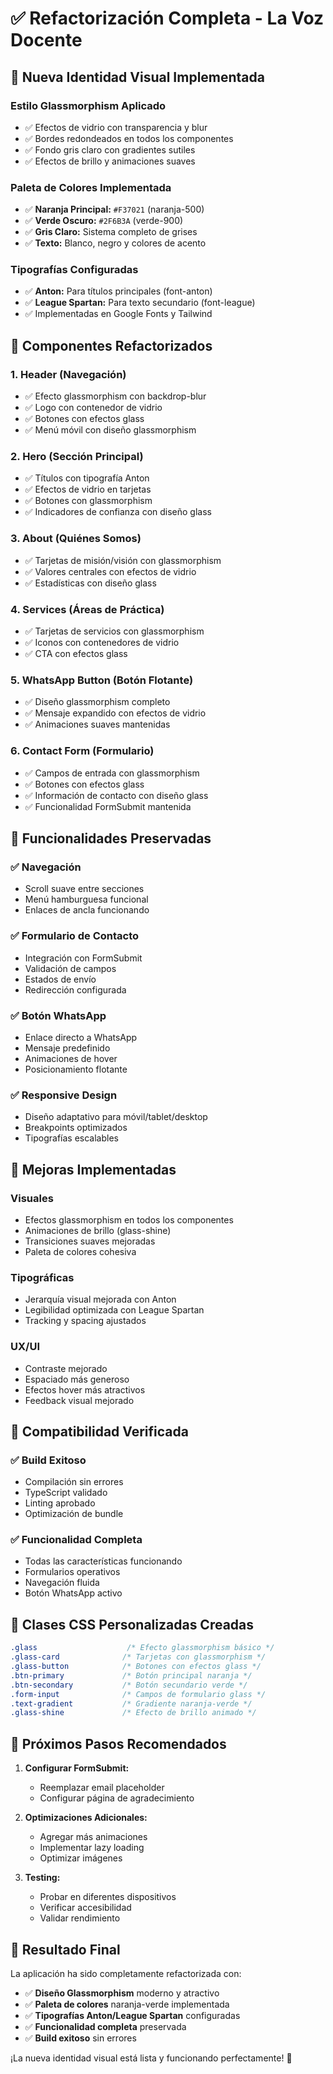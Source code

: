 # ✅ Refactorización Completa - La Voz Docente

## 🎨 **Nueva Identidad Visual Implementada**

### **Estilo Glassmorphism Aplicado**
- ✅ Efectos de vidrio con transparencia y blur
- ✅ Bordes redondeados en todos los componentes
- ✅ Fondo gris claro con gradientes sutiles
- ✅ Efectos de brillo y animaciones suaves

### **Paleta de Colores Implementada**
- ✅ **Naranja Principal:** `#F37021` (naranja-500)
- ✅ **Verde Oscuro:** `#2F6B3A` (verde-900)
- ✅ **Gris Claro:** Sistema completo de grises
- ✅ **Texto:** Blanco, negro y colores de acento

### **Tipografías Configuradas**
- ✅ **Anton:** Para títulos principales (font-anton)
- ✅ **League Spartan:** Para texto secundario (font-league)
- ✅ Implementadas en Google Fonts y Tailwind

## 🔧 **Componentes Refactorizados**

### **1. Header (Navegación)**
- ✅ Efecto glassmorphism con backdrop-blur
- ✅ Logo con contenedor de vidrio
- ✅ Botones con efectos glass
- ✅ Menú móvil con diseño glassmorphism

### **2. Hero (Sección Principal)**
- ✅ Títulos con tipografía Anton
- ✅ Efectos de vidrio en tarjetas
- ✅ Botones con glassmorphism
- ✅ Indicadores de confianza con diseño glass

### **3. About (Quiénes Somos)**
- ✅ Tarjetas de misión/visión con glassmorphism
- ✅ Valores centrales con efectos de vidrio
- ✅ Estadísticas con diseño glass

### **4. Services (Áreas de Práctica)**
- ✅ Tarjetas de servicios con glassmorphism
- ✅ Iconos con contenedores de vidrio
- ✅ CTA con efectos glass

### **5. WhatsApp Button (Botón Flotante)**
- ✅ Diseño glassmorphism completo
- ✅ Mensaje expandido con efectos de vidrio
- ✅ Animaciones suaves mantenidas

### **6. Contact Form (Formulario)**
- ✅ Campos de entrada con glassmorphism
- ✅ Botones con efectos glass
- ✅ Información de contacto con diseño glass
- ✅ Funcionalidad FormSubmit mantenida

## 🎯 **Funcionalidades Preservadas**

### **✅ Navegación**
- Scroll suave entre secciones
- Menú hamburguesa funcional
- Enlaces de ancla funcionando

### **✅ Formulario de Contacto**
- Integración con FormSubmit
- Validación de campos
- Estados de envío
- Redirección configurada

### **✅ Botón WhatsApp**
- Enlace directo a WhatsApp
- Mensaje predefinido
- Animaciones de hover
- Posicionamiento flotante

### **✅ Responsive Design**
- Diseño adaptativo para móvil/tablet/desktop
- Breakpoints optimizados
- Tipografías escalables

## 🚀 **Mejoras Implementadas**

### **Visuales**
- Efectos glassmorphism en todos los componentes
- Animaciones de brillo (glass-shine)
- Transiciones suaves mejoradas
- Paleta de colores cohesiva

### **Tipográficas**
- Jerarquía visual mejorada con Anton
- Legibilidad optimizada con League Spartan
- Tracking y spacing ajustados

### **UX/UI**
- Contraste mejorado
- Espaciado más generoso
- Efectos hover más atractivos
- Feedback visual mejorado

## 📱 **Compatibilidad Verificada**

### **✅ Build Exitoso**
- Compilación sin errores
- TypeScript validado
- Linting aprobado
- Optimización de bundle

### **✅ Funcionalidad Completa**
- Todas las características funcionando
- Formularios operativos
- Navegación fluida
- Botón WhatsApp activo

## 🎨 **Clases CSS Personalizadas Creadas**

```css
.glass                    /* Efecto glassmorphism básico */
.glass-card              /* Tarjetas con glassmorphism */
.glass-button            /* Botones con efectos glass */
.btn-primary             /* Botón principal naranja */
.btn-secondary           /* Botón secundario verde */
.form-input              /* Campos de formulario glass */
.text-gradient           /* Gradiente naranja-verde */
.glass-shine             /* Efecto de brillo animado */
```

## 🔄 **Próximos Pasos Recomendados**

1. **Configurar FormSubmit:**
   - Reemplazar email placeholder
   - Configurar página de agradecimiento

2. **Optimizaciones Adicionales:**
   - Agregar más animaciones
   - Implementar lazy loading
   - Optimizar imágenes

3. **Testing:**
   - Probar en diferentes dispositivos
   - Verificar accesibilidad
   - Validar rendimiento

## 🎉 **Resultado Final**

La aplicación ha sido completamente refactorizada con:
- ✅ **Diseño Glassmorphism** moderno y atractivo
- ✅ **Paleta de colores** naranja-verde implementada
- ✅ **Tipografías Anton/League Spartan** configuradas
- ✅ **Funcionalidad completa** preservada
- ✅ **Build exitoso** sin errores

¡La nueva identidad visual está lista y funcionando perfectamente! 🚀



